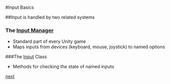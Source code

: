 #Input Basics

##Input is handled by two related systems
### The [Input Manager](glossary.md#inputmanager) 
  * Standard part of every Unity game
  * Maps inputs from devices (keyboard, mouse, joystick) to named options

###The [Input](http://docs.unity3d.com/Documentation/Manual/Input.html) Class
  * Methods for checking the state of named inputs

[next](4-2.md)
